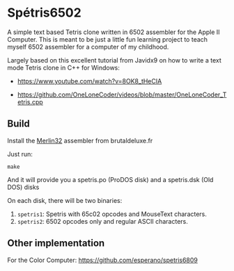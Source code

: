 # Spétris6502

A simple text based Tetris clone written in 6502 assembler for the Apple II Computer.
This is meant to be just a little fun learning project to teach myself 6502 assembler for a computer of my childhood.

Largely based on this excellent tutorial from Javidx9 on how to write a text mode Tetris clone in C++ for Windows:

* https://www.youtube.com/watch?v=8OK8_tHeCIA

* https://github.com/OneLoneCoder/videos/blob/master/OneLoneCoder_Tetris.cpp

## Build

Install the [Merlin32](https://brutaldeluxe.fr/products/crossdevtools/merlin/) assembler from brutaldeluxe.fr

Just run:

    make

And it will provide you a spetris.po (ProDOS disk) and a spetris.dsk (Old DOS) disks

On each disk, there will be two binaries:

1) `spetris1`: Spetris with 65c02 opcodes and MouseText characters.
2) `spetris2`: 6502 opcodes only and regular ASCII characters.

## Other implementation

For the Color Computer: https://github.com/esperano/spetris6809

